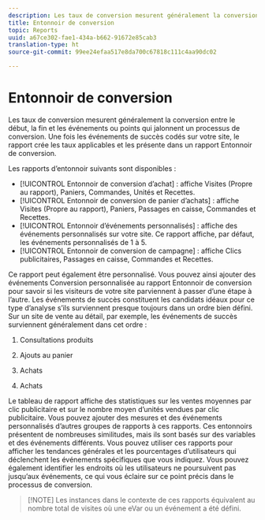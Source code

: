 ```yaml
---
description: Les taux de conversion mesurent généralement la conversion entre le début, la fin et les événements ou points qui jalonnent un processus de conversion. Une fois les événements de succès codés sur votre site, le rapport crée les taux applicables et les présente dans un rapport Entonnoir de conversion.
title: Entonnoir de conversion
topic: Reports
uuid: a67ce302-fae1-434a-b662-91672e85cab3
translation-type: ht
source-git-commit: 99ee24efaa517e8da700c67818c111c4aa90dc02

---
```



# Entonnoir de conversion

Les taux de conversion mesurent généralement la conversion entre le début, la fin et les événements ou points qui jalonnent un processus de conversion. Une fois les événements de succès codés sur votre site, le rapport crée les taux applicables et les présente dans un rapport Entonnoir de conversion.

Les rapports d’entonnoir suivants sont disponibles :

* [!UICONTROL Entonnoir de conversion d’achat] : affiche Visites (Propre au rapport), Paniers, Commandes, Unités et Recettes.
* [!UICONTROL Entonnoir de conversion de panier d’achats] : affiche Visites (Propre au rapport), Paniers, Passages en caisse, Commandes et Recettes.
* [!UICONTROL Entonnoir d’événements personnalisés] : affiche des événements personnalisés sur votre site. Ce rapport affiche, par défaut, les événements personnalisés de 1 à 5.
* [!UICONTROL Entonnoir de conversion de campagne] : affiche Clics publicitaires, Passages en caisse, Commandes et Recettes.

Ce rapport peut également être personnalisé. Vous pouvez ainsi ajouter des événements Conversion personnalisée au rapport Entonnoir de conversion pour savoir si les visiteurs de votre site parviennent à passer d’une étape à l’autre. Les événements de succès constituent les candidats idéaux pour ce type d’analyse s’ils surviennent presque toujours dans un ordre bien défini. Sur un site de vente au détail, par exemple, les événements de succès surviennent généralement dans cet ordre :

1. Consultations produits

2. Ajouts au panier

3. Achats

4. Achats

Le tableau de rapport affiche des statistiques sur les ventes moyennes par clic publicitaire et sur le nombre moyen d’unités vendues par clic publicitaire. Vous pouvez ajouter des mesures et des événements personnalisés d’autres groupes de rapports à ces rapports. Ces entonnoirs présentent de nombreuses similitudes, mais ils sont basés sur des variables et des événements différents. Vous pouvez utiliser ces rapports pour afficher les tendances générales et les pourcentages d’utilisateurs qui déclenchent les événements spécifiques que vous indiquez. Vous pouvez également identifier les endroits où les utilisateurs ne poursuivent pas jusqu’aux événements, ce qui vous éclaire sur ce point précis dans le processus de conversion.

> [!NOTE] Les instances dans le contexte de ces rapports équivalent au nombre total de visites où une eVar ou un événement a été défini.

